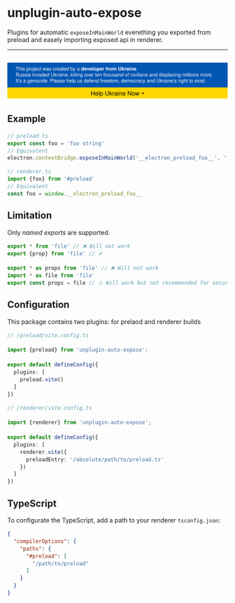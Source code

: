 # unplugin-auto-expose

Plugins for automatic `exposeInMainWorld` everething you exported from preload and easely importing exposed api in renderer.

---
[![Stand With Ukraine](https://raw.githubusercontent.com/vshymanskyy/StandWithUkraine/main/banner-direct-single.svg)](https://stand-with-ukraine.pp.ua)
---


## Example
```ts
// preload.ts
export const foo = 'foo string'
// Equivalent
electron.contextBridge.exposeInMainWorld('__electron_preload_foo__', 'foo string')
```
```ts
// renderer.ts
import {foo} from '#preload'
// Equivalent
const foo = window.__electron_preload_foo__
```

## Limitation
Only _named exports_ are supported.
```ts
export * from 'file' // ❌ Will not work
export {prop} from 'file' // ✔

export * as props from 'file' // ❌ Will not work
import * as file from 'file' 
export const props = file // ⚠ Will work but not recommended for security reasons
```

## Configuration
This package contains two plugins: for prelaod and renderer builds
```ts
// /preload/vite.config.ts

import {preload} from 'unplugin-auto-expose';

export default defineConfig({
  plugins: [
    preload.vite()
  ]
})
```
```ts
// /renderer/vite.config.ts

import {renderer} from 'unplugin-auto-expose';

export default defineConfig({
  plugins: [
    renderer.vite({
      preloadEntry: '/absolute/path/to/preload.ts'
    })
  ]
})
```
## TypeScript
To configurate the TypeScript, add a path to your renderer `tsconfig.json`:
```json
{
  "compilerOptions": {
    "paths": {
      "#preload": [
        "/path/to/preload"
      ]
    }
  }
}

```
